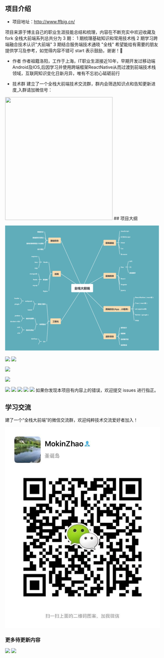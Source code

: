 ## 项目介绍

- 项目地址：<http://www.ffbig.cn/>

项目来源于博主自己的职业生涯技能总结和梳理，内容在不断充实中欢迎收藏及fork
全栈大前端系列总共分为 3 期：
1 期梳理基础知识和常用技术栈
2 期学习跨端融合技术认识"大前端"
3 期结合服务端技术通晓 "全栈" 希望能给有需要的朋友提供学习及参考，如觉得内容不错可 start 表示鼓励，谢谢！🙏

- 作者
作者祖籍洛阳，工作于上海，IT职业生涯接近10年，早期开发过移动端Android及IOS,后因学习并使用跨端框架ReactNative从而过渡到前端技术栈领域，互联网知识变化日新月异，唯有不忘初心砥砺前行

- 技术群
建立了一个全栈大前端技术交流群，群内会筛选知识点和告知更新进度,入群请加微信号：
<img src="/wchat.jpeg" width="350" height="400">
## 项目大纲

![](./docs/.vuepress/public/outline.png)

![](https://vp-blog-img.oss-cn-shanghai.aliyuncs.com/MindMaping/JavaScript.png)
![](https://vp-blog-img.oss-cn-shanghai.aliyuncs.com/MindMaping/Nuxt%20%281%29.png)

![](https://vp-blog-img.oss-cn-shanghai.aliyuncs.com/2021/react/2.2.0%E5%85%A8%E6%A0%88%E5%A4%A7%E5%89%8D%E7%AB%AF%E4%B9%8B%E9%AB%98%E7%BA%A7%E8%BF%9B%E9%98%B6-React%E5%BF%85%E7%AD%94%E4%BA%8C.png)

![](https://vp-blog-img.oss-cn-shanghai.aliyuncs.com/2021/react/2.2.1%E5%85%A8%E6%A0%88%E5%A4%A7%E5%89%8D%E7%AB%AF%E4%B9%8B%E9%AB%98%E7%BA%A7%E8%BF%9B%E9%98%B6-ReactHooks.png)

![](https://vp-blog-img.oss-cn-shanghai.aliyuncs.com/MindMaping/Vue%E6%A0%B8%E5%BF%83%E7%94%A8%E6%B3%95.png)
![](https://vp-blog-img.oss-cn-shanghai.aliyuncs.com/MindMaping/Webpack.png)
![](https://vp-blog-img.oss-cn-shanghai.aliyuncs.com/MindMaping/%E5%89%8D%E7%AB%AF%E5%AE%89%E5%85%A8.png)
![](https://vp-blog-img.oss-cn-shanghai.aliyuncs.com/MindMaping/%E9%AA%A8%E6%9E%B6%E5%B1%8F%E6%96%B9%E6%A1%88.png)
![](https://vp-blog-img.oss-cn-shanghai.aliyuncs.com/MindMaping/%E6%80%A7%E8%83%BD%E4%BC%98%E5%8C%96.png)
如果你发现本项目有内容上的错误，欢迎提交 issues 进行指正。

## 学习交流

建了一个“全栈大前端”的微信交流群，欢迎纯粹技术交流爱好者加入！

![](./docs/.vuepress/public/wchat.jpeg)
### 更多待更新内容

![](https://vp-blog-img.oss-cn-shanghai.aliyuncs.com/2021/update1.jpeg)
![](https://vp-blog-img.oss-cn-shanghai.aliyuncs.com/2021/update2.jpeg)
